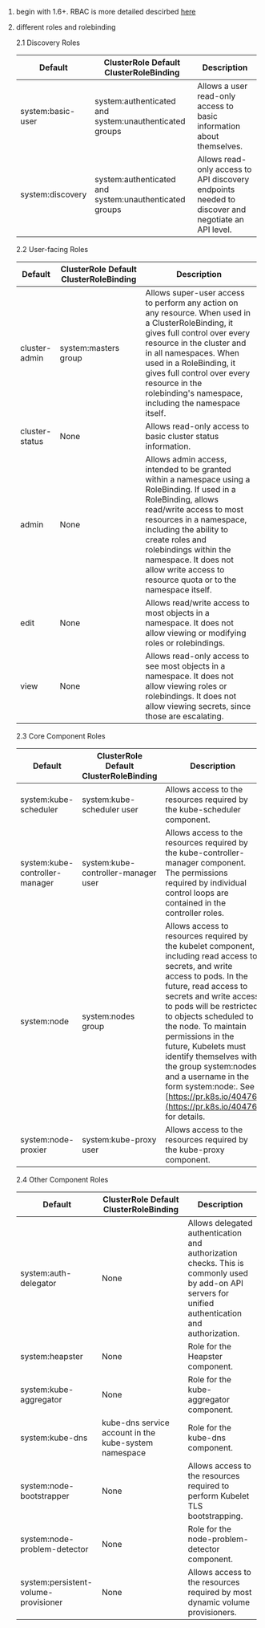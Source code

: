 1. begin with 1.6+. RBAC is more detailed descirbed [here](https://kubernetes.io/docs/admin/authorization/rbac/)
2. different roles and rolebinding
    
    2.1 Discovery Roles

    |Default |ClusterRole Default ClusterRoleBinding | Description|
    |---------|---------------------------------------|-----------|
    |system:basic-user  | system:authenticated and system:unauthenticated groups |Allows a user read-only access to basic information about themselves.|
    |system:discovery |system:authenticated and system:unauthenticated groups |Allows read-only access to API discovery endpoints needed to discover and negotiate an API level.|


    2.2 User-facing Roles

    |Default |ClusterRole Default ClusterRoleBinding | Description|
    |---------|---------------------------------------|-----------|
    |cluster-admin|system:masters group|Allows super-user access to perform any action on any resource. When used in a ClusterRoleBinding, it gives full control over every resource in the cluster and in all namespaces. When used in a RoleBinding, it gives full control over every resource in the rolebinding's namespace, including the namespace itself.|
    |cluster-status|None|Allows read-only access to basic cluster status information.|
    |admin|None|Allows admin access, intended to be granted within a namespace using a RoleBinding. If used in a RoleBinding, allows read/write access to most resources in a namespace, including the ability to create roles and rolebindings within the namespace. It does not allow write access to resource quota or to the namespace itself.|
    |edit|None|Allows read/write access to most objects in a namespace. It does not allow viewing or modifying roles or rolebindings.|
    |view|None|Allows read-only access to see most objects in a namespace. It does not allow viewing roles or rolebindings. It does not allow viewing secrets, since those are escalating.|

    2.3 Core Component Roles


    |Default |ClusterRole Default ClusterRoleBinding | Description|
    |---------|---------------------------------------|-----------|
    |system:kube-scheduler|system:kube-scheduler user|Allows access to the resources required by the kube-scheduler component.|
    |system:kube-controller-manager|system:kube-controller-manager user|Allows access to the resources required by the kube-controller-manager component. The permissions required by individual control loops are contained in the controller roles.|
    |system:node|system:nodes group|Allows access to resources required by the kubelet component, including read access to secrets, and write access to pods. In the future, read access to secrets and write access to pods will be restricted to objects scheduled to the node. To maintain permissions in the future, Kubelets must identify themselves with the group system:nodes and a username in the form system:node:<node-name>. See [https://pr.k8s.io/40476](https://pr.k8s.io/40476) for details.|
    |system:node-proxier|system:kube-proxy user|Allows access to the resources required by the kube-proxy component.|
    
    2.4 Other Component Roles


    |Default |ClusterRole Default ClusterRoleBinding | Description|
    |---------|---------------------------------------|-----------|
    |system:auth-delegator|None|Allows delegated authentication and authorization checks. This is commonly used by add-on API servers for unified authentication and authorization.|
    |system:heapster|None|Role for the Heapster component.|
    |system:kube-aggregator|None|Role for the kube-aggregator component.|
    |system:kube-dns|kube-dns service account in the kube-system namespace|Role for the kube-dns component.|
    |system:node-bootstrapper|None|Allows access to the resources required to perform Kubelet TLS bootstrapping.|
    |system:node-problem-detector|None|Role for the node-problem-detector component.|
    |system:persistent-volume-provisioner|None|Allows access to the resources required by most dynamic volume provisioners.|

